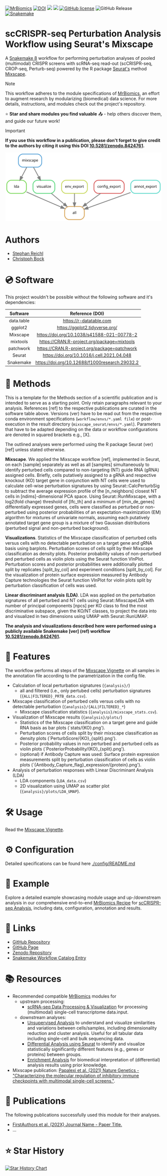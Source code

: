[![MrBiomics](https://img.shields.io/badge/MrBiomics-red)](https://github.com/epigen/MrBiomics/)
[![DOI](https://zenodo.org/badge/481635018.svg)](https://zenodo.org/badge/latestdoi/481635018)
[![](https://tokei.rs/b1/github/epigen/mixscape_seurat?category=code)]() 
[![](https://tokei.rs/b1/github/epigen/mixscape_seurat?category=files)]()
[![GitHub license](https://img.shields.io/github/license/epigen/mixscape_seurat)](https://github.com/epigen/mixscape_seurat/blob/master/LICENSE)
![GitHub Release](https://img.shields.io/github/v/release/epigen/mixscape_seurat)
[![Snakemake](https://img.shields.io/badge/Snakemake->=8.20.1-green)](https://snakemake.readthedocs.io/en/stable/)

# scCRISPR-seq Perturbation Analysis Workflow using Seurat's Mixscape
A [Snakemake 8](https://snakemake.readthedocs.io/en/stable/) workflow for performing perturbation analyses of pooled (multimodal) CRISPR screens with scRNA-seq read-out (scCRISPR-seq, CROP-seq, Perturb-seq) powered by the R package [Seurat's](https://satijalab.org/seurat/index.html) method [Mixscape](https://satijalab.org/seurat/articles/mixscape_vignette.html).

> [!NOTE]  
> This workflow adheres to the module specifications of [MrBiomics](https://github.com/epigen/MrBiomics), an effort to augment research by modularizing (biomedical) data science. For more details, instructions, and modules check out the project's repository.
>
> ⭐️ **Star and share modules you find valuable** 📤 - help others discover them, and guide our future work!

> [!IMPORTANT]  
> **If you use this workflow in a publication, please don't forget to give credit to the authors by citing it using this DOI [10.5281/zenodo.8424761](https://doi.org/10.5281/zenodo.8424761).**

![Workflow Rulegraph](./workflow/dags/rulegraph.svg)

# Authors
- [Stephan Reichl](https://github.com/sreichl)
- [Christoph Bock](https://github.com/chrbock)


# 💿 Software
This project wouldn't be possible without the following software and it's dependencies:

| Software       | Reference (DOI)                                   |
| :------------: | :-----------------------------------------------: |
| data.table     | https://r-datatable.com                           |
| ggplot2        | https://ggplot2.tidyverse.org/                    |
| Mixscape       | https://doi.org/10.1038/s41588-021-00778-2        |
| mixtools       | https://CRAN.R-project.org/package=mixtools       |
| patchwork      | https://CRAN.R-project.org/package=patchwork      |
| Seurat         | https://doi.org/10.1016/j.cell.2021.04.048        |
| Snakemake      | https://doi.org/10.12688/f1000research.29032.2    |

# 🔬 Methods
This is a template for the Methods section of a scientific publication and is intended to serve as a starting point. Only retain paragraphs relevant to your analysis. References [ref] to the respective publications are curated in the software table above. Versions (ver) have to be read out from the respective conda environment specifications (`workflow/envs/*.yaml file`) or post-execution in the result directory (`mixscape_seurat/envs/*.yaml`). Parameters that have to be adapted depending on the data or workflow configurations are denoted in squared brackets e.g., [X].

The outlined analyses were performed using the R package Seurat (ver) [ref] unless stated otherwise.

**Mixscape**. We applied the Mixscape workflow [ref], implemented in Seurat, on each [sample] separately as well as all [samples] simultaneously to identify perturbed cells compared to non-targeting (NT) guide RNA (gRNA) assigned cells. Briefly, cells putatively assigned to a gRNA and respective knockout (KO) target gene in conjunction with NT cells were used to calculate cell-wise perturbation signatures by using Seurat::CalcPerturbSig to subtract the average expression profile of  the [n_neighbors] closest NT cells in [ndims]-dimensional PCA space. Using Seurat::RunMixscape, with a log2(fold change) threshold of [lfc_th] and a minimum of [min_de_genes] differentially expressed genes, cells were classified as perturbed or non-perturbed using posterior probabilities of an expectation-maximization (EM) algorithm for mixtures of univariate normals, assuming each putatively annotated target gene group is a mixture of two Gaussian distributions (perturbed signal and non-perturbed background). 

**Visualizations**. Statistics of the Mixscape classification of perturbed cells versus cells with no detectable perturbation on a target gene and gRNA basis using barplots. Perturbation scores of cells split by their Mixscape classification as density plots. Posterior probability values of non-perturbed and perturbed cells as violin plots using the Seurat function VlnPlot. Perturbation scores and posterior probabilities were additionally plotted split by replicates [split_by_col] and experiment conditions [split_by_col]. For the visualization of protein surface expression measured by Antibody Capture technologies the Seurat function VlnPlot for violin plots split by perturbation classification of cells was used.

**Linear discriminant analysis (LDA)**. LDA was applied on the perturbation signatures of all perturbed and NT cells using Seurat::MixscapeLDA with number of principal components [npcs] per KO class to find the most discriminative subspace, given the KO/NT classes, to project the data into and visualized in two dimensions using UMAP with Seurat::RunUMAP.

**The analysis and visualizations described here were performed using a publicly available Snakemake [ver] (ref) workflow [10.5281/zenodo.8424761](https://doi.org/10.5281/zenodo.8424761).**

# 🚀 Features
The workflow performs all steps of the [Mixscape Vignette](https://satijalab.org/seurat/articles/mixscape_vignette.html) on all samples in the annotation file according to the parametrization in the config file.
- Calculation of local perturbation signatures (`{analysis}/`)
  - all and filtered (i.e., only pertubed cells) perturbation signatures (`{ALL|FILTERED}_PRTB_data.csv`).
- Mixscape classification of perturbed cells versus cells with no detectable perturbation (`{analysis}/{ALL|FILTERED}_*`)
  - Mixscape classification statistics (`{analysis}/mixscape_stats.csv`).
- Visualization of Mixscape results (`{analysis}/plots/`)
  - Statistics of the Mixscape classification on a target gene and guide RNA basis as bar plots (`stats/{KO}.png').
  - Perturbation scores of cells split by their mixscape classification as density plots (`PerturbScore/{KO}_{split}.png').
  - Posterior probability values in non perturbed and perturbed cells as violin plots (`PosteriorProbability/{KO}_{split}.png').
  - (optional) if Antibody Capture was used: Surface protein expression measurements split by perturbation classification of cells as violin plots (`{Antibody_Capture_flag}_expression/{protein}.png').
- Analysis of perturbation responses with Linear Discriminant Analysis (LDA)
  - LDA components (`LDA_data.csv`)
  - 2D visualization using UMAP as scatter plot (`{analysis}/plots/LDA_UMAP`).

# 🛠️ Usage
Read the [Mixscape Vignette](https://satijalab.org/seurat/articles/mixscape_vignette.html).

# ⚙️ Configuration
Detailed specifications can be found here [./config/README.md](./config/README.md)

# 📖 Example
Explore a detailed example showcasing module usage and up-/downstream analysis in our comprehensive end-to-end [MrBiomics Recipe](https://github.com/epigen/MrBiomics?tab=readme-ov-file#-recipes) for [scCRISPR-seq Analysis](https://github.com/epigen/MrBiomics/wiki/scCRISPR%E2%80%90seq-Analysis-Recipe), including data, configuration, annotation and results.

# 🔗 Links
- [GitHub Repository](https://github.com/epigen/mixscape_seurat/)
- [GitHub Page](https://epigen.github.io/mixscape_seurat/)
- [Zenodo Repository](https://doi.org/10.5281/zenodo.8424761)
- [Snakemake Workflow Catalog Entry](https://snakemake.github.io/snakemake-workflow-catalog?usage=epigen/mixscape_seurat)

# 📚 Resources
- Recommended compatible [MrBiomics](https://github.com/epigen/MrBiomics) modules for
  - upstream processing:
    - [scRNA-seq Data Processing & Visualization](https://github.com/epigen/scrnaseq_processing_seurat) for processing (multimodal) single-cell transcriptome data.input.
  - downstream analyses:
    - [Unsupervised Analysis](https://github.com/epigen/unsupervised_analysis) to understand and visualize similarities and variations between cells/samples, including dimensionality reduction and cluster analysis. Useful for all tabular data including single-cell and bulk sequencing data.
    - [Differential Analysis using Seurat](https://github.com/epigen/dea_seurat) to identify and visualize statistically significantly different features (e.g., genes or proteins) between groups.
    - [Enrichment Analysis](https://github.com/epigen/enrichment_analysis) for biomedical interpretation of (differential) analysis results using prior knowledge.
- Mixscape publication: [Papalexi et al. (2021) Nature Genetics - "Characterizing the molecular regulation of inhibitory immune checkpoints with multimodal single-cell screens."](https://doi.org/10.1038/s41588-021-00778-2).

# 📑 Publications
The following publications successfully used this module for their analyses.
- [FirstAuthors et al. (202X) Journal Name - Paper Title.](https://doi.org/10.XXX/XXXX)
- ...

# ⭐ Star History

[![Star History Chart](https://api.star-history.com/svg?repos=epigen/mixscape_seurat&type=Date)](https://star-history.com/#epigen/mixscape_seurat&Date)
